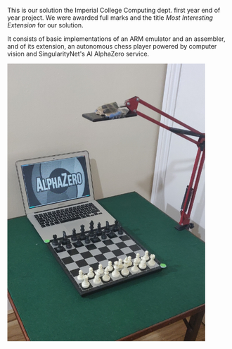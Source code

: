 This is our solution the Imperial College Computing dept. first year end of year project.
We were awarded full marks and the title _Most Interesting Extension_ for our solution.

It consists of basic implementations of an ARM emulator and an assembler,
and of its extension, an autonomous chess player powered by computer vision and SingularityNet's
AI AlphaZero service.

<img src="assets/checkm8_downscaled.jpeg" style="width: min(95%, 450px)"/>
